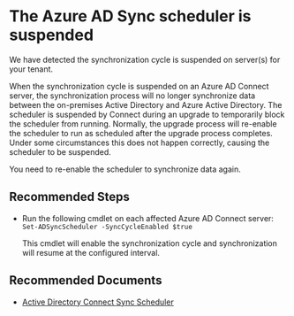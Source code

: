 <properties
	pageTitle="AAD Connect synchronization cycle is suspended"
	description="AAD Connect synchronization cycle is suspended"
	infoBubbleText="AAD Connect synchronization cycle is suspended. See details on the right."
	service="microsoft.aad.iam"
	resource="aadconnect"
	authors="aditis"
	ms.author="sahaaditi"
	displayOrder="1"
	articleId="ADtoAADSync_AADConnect_ASC_SynchronizationCycleSuspended"
	diagnosticScenario=""
	selfHelpType="Diagnostics"
	resourceTags=""
	productPesIds="14785"
	cloudEnvironments="public"
/>
# The Azure AD Sync scheduler is suspended
<!--issueDescription-->
We have detected the synchronization cycle is suspended on server(s) for your tenant.
<!--/issueDescription-->

When the synchronization cycle is suspended on an Azure AD Connect server, the synchronization process will no longer synchronize data between the on-premises Active Directory and Azure Active Directory. The scheduler is suspended by Connect during an upgrade to temporarily block the scheduler from running. Normally, the upgrade process will re-enable the scheduler to run as scheduled after the upgrade process completes. Under some circumstances this does not happen correctly, causing the scheduler to be suspended.

You need to re-enable the scheduler to synchronize data again.

## **Recommended Steps**

* Run the following cmdlet on each affected Azure AD Connect server: `Set-ADSyncScheduler -SyncCycleEnabled $true`

	This cmdlet will enable the synchronization cycle and synchronization will resume at the configured interval.

## **Recommended Documents**

* [Active Directory Connect Sync Scheduler](https://docs.microsoft.com/azure/active-directory/connect/active-directory-aadconnectsync-feature-scheduler#overview)

